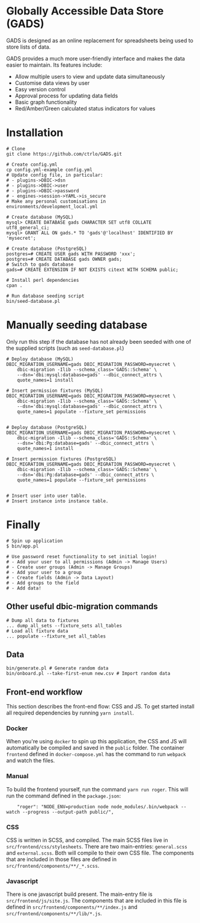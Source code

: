 Globally Accessible Data Store (GADS)
=====================================

GADS is designed as an online replacement for spreadsheets being used to store lists of data.

GADS provides a much more user-friendly interface and makes the data easier to maintain. Its features include:

- Allow multiple users to view and update data simultaneously
- Customise data views by user
- Easy version control
- Approval process for updating data fields
- Basic graph functionality
- Red/Amber/Green calculated status indicators for values

# Installation

```
# Clone
git clone https://github.com/ctrlo/GADS.git

# Create config.yml
cp config.yml-example config.yml
# Update config file, in particular:
# - plugins->DBIC->dsn
# - plugins->DBIC->user
# - plugins->DBIC->password
# - engines->session->YAML->is_secure
# Make any personal customisations in environments/development_local.yml

# Create database (MySQL)
mysql> CREATE DATABASE gads CHARACTER SET utf8 COLLATE utf8_general_ci;
mysql> GRANT ALL ON gads.* TO 'gads'@'localhost' IDENTIFIED BY 'mysecret';

# Create database (PostgreSQL)
postgres=# CREATE USER gads WITH PASSWORD 'xxx';
postgres=# CREATE DATABASE gads OWNER gads;
# Switch to gads database
gads=# CREATE EXTENSION IF NOT EXISTS citext WITH SCHEMA public;

# Install perl dependencies
cpan .

# Run database seeding script
bin/seed-database.pl
```

# Manually seeding database

Only run this step if the database has not already been seeded with one of the
supplied scripts (such as ```seed-database.pl```)

```
# Deploy database (MySQL)
DBIC_MIGRATION_USERNAME=gads DBIC_MIGRATION_PASSWORD=mysecret \
    dbic-migration -Ilib --schema_class='GADS::Schema' \
    --dsn='dbi:mysql:database=gads' --dbic_connect_attrs \
    quote_names=1 install

# Insert permission fixtures (MySQL)
DBIC_MIGRATION_USERNAME=gads DBIC_MIGRATION_PASSWORD=mysecret \
    dbic-migration -Ilib --schema_class='GADS::Schema' \
    --dsn='dbi:mysql:database=gads' --dbic_connect_attrs \
    quote_names=1 populate --fixture_set permissions


# Deploy database (PostgreSQL)
DBIC_MIGRATION_USERNAME=gads DBIC_MIGRATION_PASSWORD=mysecret \
    dbic-migration -Ilib --schema_class='GADS::Schema' \
    --dsn='dbi:Pg:database=gads' --dbic_connect_attrs \
    quote_names=1 install

# Insert permission fixtures (PostgreSQL)
DBIC_MIGRATION_USERNAME=gads DBIC_MIGRATION_PASSWORD=mysecret \
    dbic-migration -Ilib --schema_class='GADS::Schema' \
    --dsn='dbi:Pg:database=gads' --dbic_connect_attrs \
    quote_names=1 populate --fixture_set permissions


# Insert user into user table.
# Insert instance into instance table.
```

# Finally

```
# Spin up application
$ bin/app.pl

# Use password reset functionality to set initial login!
# - Add your user to all permissions (Admin -> Manage Users)
# - Create user groups (Admin -> Manage Groups)
# - Add your user to a group
# - Create fields (Admin -> Data Layout)
# - Add groups to the field
# - Add data!
```

## Other useful dbic-migration commands
```
# Dump all data to fixtures
... dump_all_sets --fixture_sets all_tables
# Load all fixture data
... populate --fixture_set all_tables
```

## Data
```
bin/generate.pl # Generate random data
bin/onboard.pl --take-first-enum new.csv # Import random data
```

## Front-end workflow
This section describes the front-end flow: CSS and JS.
To get started install all required dependencies by running `yarn install`.
### Docker
When you're using `docker` to spin up this application, the CSS and JS
will automatically be compiled and saved in the `public` folder.
The container `frontend` defined in `docker-compose.yml` has the command
to run `webpack` and watch the files.

### Manual
To build the frontend yourself, run the command `yarn run roger`.
This will run the command defined in the `package.json`:
```
    "roger": "NODE_ENV=production node node_modules/.bin/webpack --watch --progress --output-path public/",
```

### CSS
CSS is written in SCSS, and compiled.
The main SCSS files live in `src/frontend/css/stylesheets`.
There are two main-entries: `general.scss` and `external.scss`.
Both will compile to their own CSS file. The components that
are included in those files are defined in `src/frontend/components/**/_*.scss`.

### Javascript
There is one javascript build present. The main-entry file is `src/frontend/js/site.js`.
The components that are included in this file is defined in `src/frontend/components/**/index.js`
and `src/frontend/components/**/lib/*.js`.
